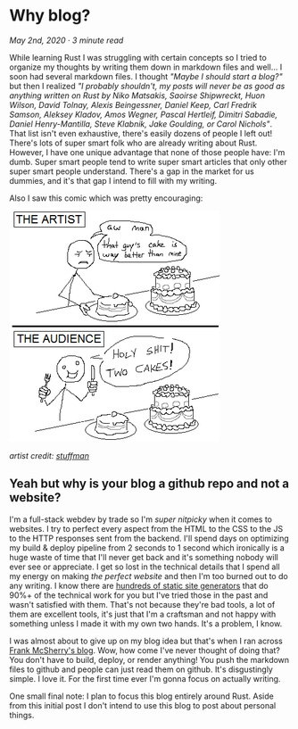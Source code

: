 # Why blog?

_May 2nd, 2020 · 3 minute read_

While learning Rust I was struggling with certain concepts so I tried to organize my thoughts by writing them down in markdown files and well... I soon had several markdown files. I thought _"Maybe I should start a blog?"_ but then I realized _"I probably shouldn't, my posts will never be as good as anything written on Rust by Niko Matsakis, Saoirse Shipwreckt, Huon Wilson, David Tolnay, Alexis Beingessner, Daniel Keep, Carl Fredrik Samson, Aleksey Kladov, Amos Wegner, Pascal Hertleif, Dimitri Sabadie, Daniel Henry-Mantilla, Steve Klabnik, Jake Goulding, or Carol Nichols"_. That list isn't even exhaustive, there's easily dozens of people I left out! There's lots of super smart folk who are already writing about Rust. However, I have one unique advantage that none of those people have: I'm dumb. Super smart people tend to write super smart articles that only other super smart people understand. There's a gap in the market for us dummies, and it's that gap I intend to fill with my writing.

Also I saw this comic which was pretty encouraging:

![holy shit two cakes](../assets/holy-shit-two-cakes.png)

_artist credit: [stuffman](https://stuffman.tumblr.com/)_

## Yeah but why is your blog a github repo and not a website?

I'm a full-stack webdev by trade so I'm _super nitpicky_ when it comes to websites. I try to perfect every aspect from the HTML to the CSS to the JS to the HTTP responses sent from the backend. I'll spend days on optimizing my build & deploy pipeline from 2 seconds to 1 second which ironically is a huge waste of time that I'll never get back and it's something nobody will ever see or appreciate. I get so lost in the technical details that I spend all my energy on making _the perfect website_ and then I'm too burned out to do any writing. I know there are [hundreds of static site generators](https://www.staticgen.com/) that do 90%+ of the technical work for you but I've tried those in the past and wasn't satisfied with them. That's not because they're bad tools, a lot of them are excellent tools, it's just that I'm a craftsman and not happy with something unless I made it with my own two hands. It's a problem, I know.

I was almost about to give up on my blog idea but that's when I ran across [Frank McSherry's blog](https://github.com/frankmcsherry/blog). Wow, how come I've never thought of doing that? You don't have to build, deploy, or render anything! You push the markdown files to github and people can just read them on github. It's disgustingly simple. I love it. For the first time ever I'm gonna focus on actually writing.

One small final note: I plan to focus this blog entirely around Rust. Aside from this initial post I don't intend to use this blog to post about personal things.
